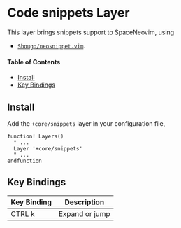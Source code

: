 # Code snippets Layer
This layer brings snippets support to SpaceNeovim, using

- [`Shougo/neosnippet.vim`](https://github.com/Shougo/neosnippet.vim).

#### Table of Contents
- [Install](#install)
- [Key Bindings](#key-bindings)

## Install
Add the `+core/snippets` layer in your configuration file,

```viml
function! Layers()
  " ...
  Layer '+core/snippets'
  " ...
endfunction
```

## Key Bindings
Key Binding | Description
----------- | --------------
CTRL k      | Expand or jump
